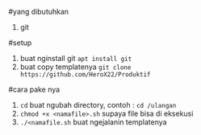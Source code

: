 #yang dibutuhkan
1. git

#setup
1. buat nginstall git `apt install git`
2. buat copy templatenya `git clone https://github.com/HeroX22/Produktif`

#cara pake nya
1. `cd` buat ngubah directory, contoh : `cd /ulangan`
2. `chmod +x <namafile>.sh` supaya file bisa di eksekusi
3. `./<namafile.sh` buat ngejalanin templatenya

